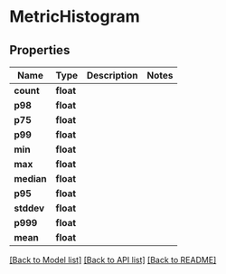 # MetricHistogram

## Properties
Name | Type | Description | Notes
------------ | ------------- | ------------- | -------------
**count** | **float** |  | 
**p98** | **float** |  | 
**p75** | **float** |  | 
**p99** | **float** |  | 
**min** | **float** |  | 
**max** | **float** |  | 
**median** | **float** |  | 
**p95** | **float** |  | 
**stddev** | **float** |  | 
**p999** | **float** |  | 
**mean** | **float** |  | 

[[Back to Model list]](../README.md#documentation-for-models) [[Back to API list]](../README.md#documentation-for-api-endpoints) [[Back to README]](../README.md)


